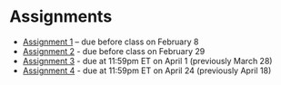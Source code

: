 # Assignments
- [Assignment 1](Assignment1.pdf) – due before class on February 8
- [Assignment 2](Assignment2.pdf) - due before class on February 29
- [Assignment 3](Assignment3.pdf) - due at 11:59pm ET on April 1 (previously March 28)
- [Assignment 4](Assignment4.pdf) - due at 11:59pm ET on April 24 (previously April 18)
